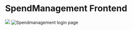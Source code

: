 # SpendManagement Frontend
<img src="https://skillicons.dev/icons?i=vite,bun,typescript,react,tailwindcss,redux,jest" />

<img src="https://i.ibb.co/6mLNnWt/spendmanagement-login.png" alt="Spendmanagement login page">

